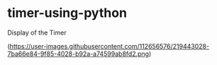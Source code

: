 # timer-using-python
Display of the Timer

(https://user-images.githubusercontent.com/112656576/219443028-7ba66e84-9f85-4028-b92a-a74599ab8fd2.png)
